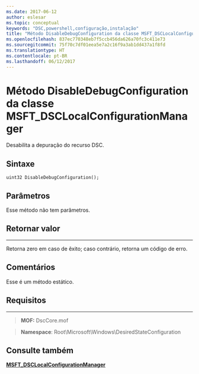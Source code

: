 ```yaml
---
ms.date: 2017-06-12
author: eslesar
ms.topic: conceptual
keywords: "DSC,powershell,configuração,instalação"
title: "Método DisableDebugConfiguration da classe MSFT_DSCLocalConfigurationManager"
ms.openlocfilehash: 837ec770348eb7f5ccb456da626a70fc3c411e73
ms.sourcegitcommit: 75f70c7df01eea5e7a2c16f9a3ab1dd437a1f8fd
ms.translationtype: HT
ms.contentlocale: pt-BR
ms.lasthandoff: 06/12/2017
---
```

<a id="disabledebugconfiguration-method-of-the-msftdsclocalconfigurationmanager-class" class="xliff"></a>
# Método DisableDebugConfiguration da classe MSFT_DSCLocalConfigurationManager

Desabilita a depuração do recurso DSC.

<a id="syntax" class="xliff"></a>
Sintaxe
------

```mof
uint32 DisableDebugConfiguration();
```

<a id="parameters" class="xliff"></a>
Parâmetros
----------

Esse método não tem parâmetros.

<a id="return-value" class="xliff"></a>
## Retornar valor
------------

Retorna zero em caso de êxito; caso contrário, retorna um código de erro.

<a id="remarks" class="xliff"></a>
## Comentários

Esse é um método estático.

<a id="requirements" class="xliff"></a>
## Requisitos
------------
>**MOF:** DscCore.mof

>**Namespace**: Root\Microsoft\Windows\DesiredStateConfiguration


<a id="see-also" class="xliff"></a>
## Consulte também


[**MSFT_DSCLocalConfigurationManager**](msft-dsclocalconfigurationmanager.md)

 

 



